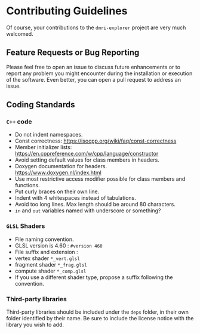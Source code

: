 # Contributing Guidelines

Of course, your contributions to the `dmri-explorer` project are very much welcomed.

## Feature Requests or Bug Reporting

Please feel free to open an issue to discuss future enhancements or to report any problem you might encounter during the installation or execution of the software. Even better, you can open a pull request to address an issue.

## Coding Standards

### `C++` code

* Do not indent namespaces.
* Const correctness: https://isocpp.org/wiki/faq/const-correctness
* Member initializer lists: https://en.cppreference.com/w/cpp/language/constructor
* Avoid setting default values for class members in headers.
* Doxygen documentation for headers. https://www.doxygen.nl/index.html
* Use most restrictive access modifier possible for class members and functions.
* Put curly braces on their own line.
* Indent with 4 whitespaces instead of tabulations.
* Avoid too long lines. Max length should be around 80 characters.
* `in` and `out` variables named with underscore or something?

### `GLSL` Shaders

* File naming convention.
* GLSL version is 4.60 : `#version 460`
* File suffix and extension :
* vertex shader `*_vert.glsl`
* fragment shader `*_frag.glsl`
* compute shader `*_comp.glsl`
* If you use a different shader type, propose a suffix following the convention.

### Third-party libraries

Third-party libraries should be included under the `deps` folder, in their own folder identified by their name. Be sure to include the license notice with the library you wish to add.
